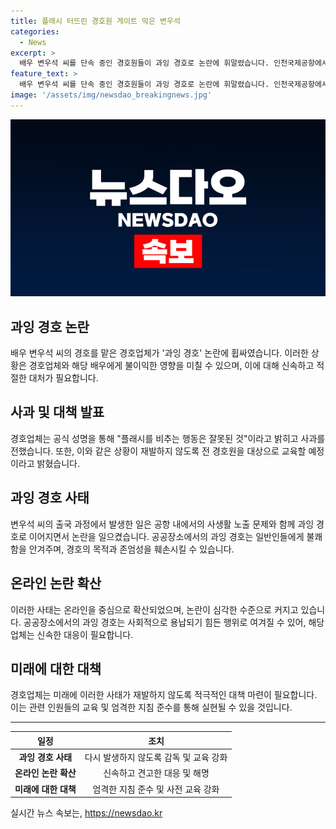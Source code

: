 ```yaml
---
title: 플래시 터뜨린 경호원 게이트 막은 변우석
categories:
  - News
excerpt: >
  배우 변우석 씨를 단속 중인 경호원들이 과잉 경호로 논란에 휘말렸습니다. 인천국제공항에서 출국하던 중 공항 라운지에서 일반 승객들을 향해 플래시를 쏘며 논란을 일으켰는데요. 이에 경호업체는 잘못된 행동으로 사과하고, 재발 방지를 위해 경호원에게 교육을 실시할 예정이라고 밝혔습니다. #MBN #굿모닝MBN #변우석 #과잉경호 #플래시 #경호업체 #인천국제공항
feature_text: >
  배우 변우석 씨를 단속 중인 경호원들이 과잉 경호로 논란에 휘말렸습니다. 인천국제공항에서 출국하던 중 공항 라운지에서 일반 승객들을 향해 플래시를 쏘며 논란을 일으켰는데요. 이에 경호업체는 잘못된 행동으로 사과하고, 재발 방지를 위해 경호원에게 교육을 실시할 예정이라고 밝혔습니다. #MBN #굿모닝MBN #변우석 #과잉경호 #플래시 #경호업체 #인천국제공항
image: '/assets/img/newsdao_breakingnews.jpg'
---
```


<p><img src="/assets/img/newsdao_breakingnews.jpg" alt="koreaapp 속보" /></p>

<h2 data-ke-size="size26"><b>과잉 경호 논란</b></h2>

<p data-ke-size="size16">배우 변우석 씨의 경호를 맡은 경호업체가 '과잉 경호' 논란에 휩싸였습니다. 이러한 상황은 경호업체와 해당 배우에게 불이익한 영향을 미칠 수 있으며, 이에 대해 신속하고 적절한 대처가 필요합니다.</p>

<h2 data-ke-size="size24"><b>사과 및 대책 발표</b></h2>

<p data-ke-size="size16">경호업체는 공식 성명을 통해 "플래시를 비추는 행동은 잘못된 것"이라고 밝히고 사과를 전했습니다. 또한, 이와 같은 상황이 재발하지 않도록 전 경호원을 대상으로 교육할 예정이라고 밝혔습니다.</p>

<h2 data-ke-size="size24"><b>과잉 경호 사태</b></h2>

<p data-ke-size="size16">변우석 씨의 출국 과정에서 발생한 일은 공항 내에서의 사생활 노출 문제와 함께 과잉 경호로 이어지면서 논란을 일으켰습니다. 공공장소에서의 과잉 경호는 일반인들에게 불쾌함을 안겨주며, 경호의 목적과 존엄성을 훼손시킬 수 있습니다.</p>

<h2 data-ke-size="size24"><b>온라인 논란 확산</b></h2>

<p data-ke-size="size16">이러한 사태는 온라인을 중심으로 확산되었으며, 논란이 심각한 수준으로 커지고 있습니다. 공공장소에서의 과잉 경호는 사회적으로 용납되기 힘든 행위로 여겨질 수 있어, 해당 업체는 신속한 대응이 필요합니다.</p>

<h2 data-ke-size="size24"><b>미래에 대한 대책</b></h2>

<p data-ke-size="size16">경호업체는 미래에 이러한 사태가 재발하지 않도록 적극적인 대책 마련이 필요합니다. 이는 관련 인원들의 교육 및 엄격한 지침 준수를 통해 실현될 수 있을 것입니다.</p>

<hr>

<table>
  <thead>
    <tr>
      <th>일정</th>
      <th>조치</th>
    </tr>
  </thead>
  <tbody>
    <tr>
      <td style="text-align: center;"><b>과잉 경호 사태</b></td>
      <td style="text-align: center;">다시 발생하지 않도록 감독 및 교육 강화</td>
    </tr>
    <tr>
      <td style="text-align: center;"><b>온라인 논란 확산</b></td>
      <td style="text-align: center;">신속하고 견고한 대응 및 해명</td>
    </tr>
    <tr>
      <td style="text-align: center;"><b>미래에 대한 대책</b></td>
      <td style="text-align: center;">엄격한 지침 준수 및 사전 교육 강화</td>
    </tr>
  </tbody>
</table>
실시간 뉴스 속보는, <a href="https://newsdao.kr" rel="dofollow">https://newsdao.kr</a>


